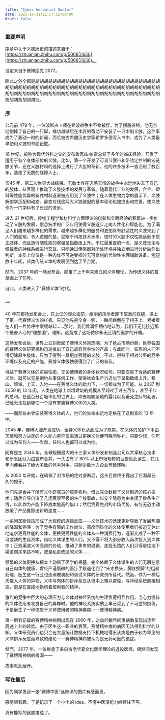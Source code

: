 ```yaml
---
title: "Cyber herbalist Doctor"
date: 2023-10-31T21:57:52+08:00
draft: false
---
```


### 重要声明

序章中关于义肢历史的描述来自于：[https://zhuanlan.zhihu.com/p/506851636](https://zhuanlan.zhihu.com/p/506851636)。

设定来自于赛博朋克 2077。

除此之外全都是胡胡胡胡胡胡胡胡胡胡胡胡胡胡胡胡胡胡胡胡胡胡胡胡胡胡胡胡胡胡胡胡胡胡胡胡胡胡胡胡胡胡胡胡胡胡胡胡胡胡胡胡胡胡胡胡胡胡胡胡胡胡胡胡胡胡胡胡胡胡胡胡胡胡胡胡胡胡胡胡胡胡胡胡胡胡胡胡胡胡胡胡胡胡胡胡胡胡胡胡胡胡胡胡胡胡胡胡扯。

### 序

公元前 479 年，一位波斯占卜师在希波战争中不幸被俘。为了摆脱镣铐，他无奈地割掉了自己的一只脚，成功越狱后在木匠的帮助下安装了一只木制义肢。这件事成为了轰动一时的新闻，而后被古希腊历史学家希罗多德写入书中，成为了人类最早使用义肢的书面记载。

16 世纪，被称为现代外科之父的安布鲁瓦兹·帕雷总结了多年的临床经验，开发了适用于各个身体部位的义肢。比如，第一个开发了可调节腰带和带锁定控制的铰链膝关节，还在义肢材料的选择上进行了大胆的革新。他的许多技术一直沿用了数百年，造福了无数的残障人士。

1945 年，第二次世界大战结束。无数士兵在这场无情的战争中永远地失去了自己的肢体，从客观上推动了义肢技术的发展与革新。随着现代工业的发展，合金、塑料等性能优异的新式材料逐渐被应用到了义肢中；在人体生物力学的启示下，义肢解剖学适配和动态、静态对线这两大义肢装配的基本理论也被提出和完善，使义肢作为一门学科有了长足的进步。

进入 21 世纪后，传统工程学和材料学方面理论的创新和实践经验的积累进一步推动了义肢的发展，信息技术的广泛应用使得义肢逐步走向人性化和智能化。为了满足人们越来越多样化的需求，越来越多样化的服务和更加具有舒适性的义肢来到了人们的面前。令人遗憾的是，受限于科技技术水平，彼时的义肢不仅性能远低于原生肢体，而且造价随性能的增强呈指数级上升。不过最重要的一点，是义肢无法与佩戴者的神经系统进行交互，只能通过传感器对所处环境并独立地进行分析后作出判断，本质上仅仅是一种肉体不可逆受损时无可奈何的代偿性生理辅助设备。短短数十年间，此类传统义体的发展便到达了平台期。

然而，2037 年的一场发布会，颠覆了上千年来建立的义体理论，为传统义体的篇章画上了句号。

自此，人类进入了“赛博义体”时代。

### 一

40 年前那场发布会上，在上亿的观众面前，瘦削的演示者卸下笨重的双腿，换上了第一代赛博义体的样机。只见他先是全身一颤，一瞬间瘫倒在了椅子上。紧接着在人们一片惊呼中缓缓站起……那时，我们曾满怀期待地认为，我们正无比接近那个振奋人心的“理想国”。谁知，这竟成了这场仿佛永无止境的噩梦的开端。

这场发布会后，世界上立刻掀起了赛博义体的热潮。为了抢占市场份额，世界各国的赛博义体研究机构迅速推出了自己最有竞争性的产品；与此同时，狂热的人们不惜切除原生肢体，只为了得到一具更加强健的义肢。不过，得益于相对公平的竞争环境以及充足的产能，赛博义体很快便得到了广泛的普及。

得益于赛博义体的卓越性能，无论使用者的身体状况如何，只要安装了合适的赛博义体，就可以无差别地从事任何工作，使得社会生产力近似于呈指数级上升。移山，填海，上天，入地——在赛博义体的助力下，一切都成为了可能。从 2037 到 2050 的 13 年间，人类在地球上新增建筑的规模甚至超过了过去百年，甚至千年的总和。在这百分百城市化的世界上，除去呱呱坠地的婴儿以及垂死之际的老者，已经无法找到哪怕一个没有安装赛博义体的人类。

——而那些未曾安装赛博义体的人，他们的生命永远地定格在了这剧变的 13 年中。

2045 年，赛博大脑开发成功，全身义体化从此成为了现实。在义体的加护下本由天赋和努力决定的个人能力差异仅需通过更换义体便可瞬间弥补，只要你想，你可以成为任何人——当然，任何人也都可以成为你。

同样是在 2045 年，全球规模最大的十三家义体研发和制造公司以共享核心技术和研发团队为由宣布合并，一头占有了 80% 以上市场规模的巨兽就此诞生，在几年内便吞并了绝大多数的竞争对手，只剩少数地方企业苟延残喘。

从 2050 年开始，在确保了对市场的绝对垄断后，这头巨兽终于露出了它潜藏已久的獠牙。

他们先是合并了所有义体研究员的培养机构，借此完全封锁了义体制造的核心技术；随后自导自演了几场荒谬至极的生产线事故，以安全隐患为由关闭了数条生产线，以此作为产能下降成本提高的借口；然后凭着绝对的市场优势，有恃无恐主动放缓了产品推陈出新的速度……

一系列垄断政策形成了大规模的连锁反应——义体技术的低速更新导致了发展热潮的降温和停滞；为了竞争有限的工作岗位，高度同质化的义体使用者们被迫无休止地追求更高性能的义体，更换更高性能的义体从一种消费行为，逐渐变成了一种不可或缺的生存资本，借助义体谋生的人们，又不得不将大部分收入再次投入到义体中；正规渠道义体高昂的价格，推动了黑市的猖獗，走投无路的人们只得前往地下渠道购买来路不明，或是私自改造的义体……

频繁的义体更换从根本上动摇了医学的根基。完全依赖于义体谋生的人们无暇在意自己肉体的健康，曾经严谨慎微的医疗手段退化到了“头疼换头，脚疼换脚”的粗暴处理，医生这一行业也逐渐被装配和调试义体的研究员所替代。然而，作为一种后天接入人体的异物，义体与肉体的排斥反应从根本上难以避免，与神经系统直接相连，更是在直接地损伤着使用者的精神。

激烈的竞争中巨大的心理压力与义体对神经系统的生理负荷相互作用，当心力憔悴的义体使用者发觉自己的异样时，他的神经系统实质上早已受到了不可逆的损伤。于是诞生了一种仅属于义体使用者的精神疾病——赛博精神病。

第一例有记载的赛博精神病例出现在 2060 年，之后的数年间发病数呈现出逐年高速上升的趋势。由于医生这一职业的衰落，赛博精神病的病因无法得到科学的认知。义体研究员们也只会在大量统计数据支持下机械地得出该病是由于较为罕见的义体排斥反应而导致的结论——赛博精神病被认为是无药可医的绝症。

然而，2077 年，一位继承了来自古老华夏文化医学理论的退役医师，偶然间发现了赛博精神病的根源——

故事就此展开。

### 写在最后

因为同学发我一张“赛博中医”选修课的图片有感而发。

感觉很有趣，于是记录了一个小小的 idea，不懂中医没能力继续往下写。

真有能写的我直接磕了。